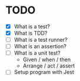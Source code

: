 # TODO

- [x] What is a test?
- [x] What is TDD?
- [ ] What is a test runner?
- [ ] What is an assertion?
- [ ] What is a unit test?
  - Given / when / then
  - Arrange / act / assert
- [ ] Setup program with Jest
